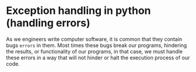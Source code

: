 # Exception handling in python (handling errors)

As we engineers write computer software, it is common that they contain bugs `errors` in them. Most times these bugs break our programs, hindering the results, or functionality of our programs, in that case, we must handle these errors in a way that will not hinder or halt the execution process of our code. 
